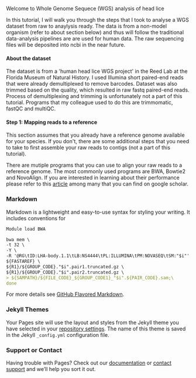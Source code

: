 Welcome to Whole Genome Sequece (WGS) analysis of head lice

In this tutorial, I will walk you through the steps that I took to analyse a WGS dataset from raw to anaylysis ready. The data is from a non-model organism (refer to about section below) and thus will follow the traditional data-analysis pipelines are are used for human data. The raw sequencing files will be deposited into ncbi in the near future. 

#### About the dataset  

The dataset is from a 'human head lice WGS project' in the Reed Lab at the Florida Museum of Natural History. I used Illumina short paired-end reads that were already demultiplexed to remove barcodes. Dataset was also trimmed based on the quality, which resulted in raw fastq paired-end reads. Process of demultiplexing and trimming is unfortunately not a part of this tutorial. Programs that my colleague used to do this are trimmomatic, fastQC and multiQC.

#### Step 1: Mapping reads to a reference 

This section assumes that you already have a reference genome available for your species. If you don't, there are some additional steps that you need to take to first assemble your raw reads to contigs (not a part of this tutorial).

There are mutiple programs that you can use to align your raw reads to a reference genome. The most commonly used programs are BWA, Bowtie2 and NovoAlign. If you are interested in learning about their performance please refer to this [article](https://pubmed.ncbi.nlm.nih.gov/28286147/) among many that you can find on google scholar. 


### Markdown

Markdown is a lightweight and easy-to-use syntax for styling your writing. It includes conventions for

```markdown
Module load BWA 

bwa mem \
-t 32 \
-Y \
-R '@RG\tID:LHA-body.1.1\tLB:NS4444\tPL:ILLUMINA\tPM:NOVASEQ\tSM:"$i"' \
${FASTAREF} \
${R1}/${GROUP_CODE}."$i".pair1.truncated.gz \
${R1}/${GROUP_CODE}."$i".pair2.truncated.gz \
> ${SAMPATH}/${FILE_CODE}_${GROUP_CODE1}_"$i".${PAIR_CODE}.sam;\
done 

```

For more details see [GitHub Flavored Markdown](https://guides.github.com/features/mastering-markdown/).

### Jekyll Themes

Your Pages site will use the layout and styles from the Jekyll theme you have selected in your [repository settings](https://github.com/niyomiw/louse_genome/settings). The name of this theme is saved in the Jekyll `_config.yml` configuration file.

### Support or Contact

Having trouble with Pages? Check out our [documentation](https://docs.github.com/categories/github-pages-basics/) or [contact support](https://github.com/contact) and we’ll help you sort it out.
